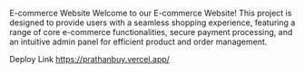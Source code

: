 E-commerce Website
Welcome to our E-commerce Website! This project is designed to provide users with a seamless shopping experience, featuring a range of core e-commerce functionalities, secure payment processing, and an intuitive admin panel for efficient product and order management.

Deploy Link  https://prathanbuy.vercel.app/
